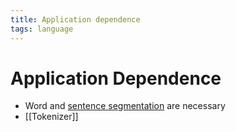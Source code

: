 ```yaml
---
title: Application dependence
tags: language
---
```


# Application Dependence
- Word and [sentence segmentation](Sentence%20Segmentation.md) are necessary
- [[Tokenizer]]






















































































